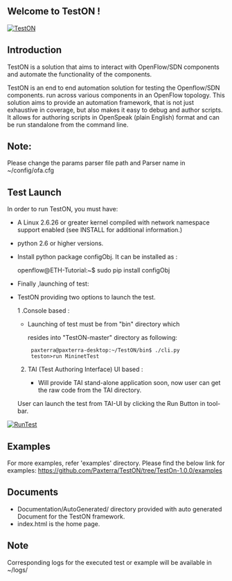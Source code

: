 Welcome to TestON !
-------------------
[![TestON](http://ubuntuone.com/3TWEPjl4zVaXSFDuCxz6Hq)](#TestON)

Introduction
-------------
TestON is a solution that aims to interact with OpenFlow/SDN components and automate the functionality of the components.

TestON is an end to end automation solution for testing the Openflow/SDN components.
run across various components in an OpenFlow topology. This solution 
aims to provide an automation framework, that is not just exhaustive in
coverage, but also makes it easy to debug and author scripts. 
It allows for authoring scripts in OpenSpeak (plain English) format and can be run standalone from the command line.


Note:
-----

Please change the params parser file path and Parser name in ~/config/ofa.cfg 



Test Launch
------------

In order to run TestON, you must have:

* A Linux 2.6.26 or greater kernel compiled with network namespace support 
  enabled (see INSTALL for additional information.)

* python 2.6 or higher versions.

* Install python package configObj. It can be installed as :

     openflow@ETH-Tutorial:~$ sudo pip install configObj


* Finally ,launching of test:

* TestON providing two options to launch the test.
 
  1 .Console based :

     * Launching of test must be from "bin" directory which
     
       resides into "TestON-master" directory as following:
       
            paxterra@paxterra-desktop:~/TestON/bin$ ./cli.py 
            teston>run MininetTest 

  2. TAI (Test Authoring Interface) UI based :
      
     * Will provide TAI stand-alone application soon, now user can get the raw code from the TAI directory.
     
  User can launch the test from TAI-UI by clicking the Run Button in tool-bar.

[![RunTest](http://ubuntuone.com/0rPR4VLXF6WbExKeqeKLkN)](#RunTest)
      

Examples
--------
For more examples, refer 'examples' directory.
Please find the below link for examples:
     https://github.com/Paxterra/TestON/tree/TestOn-1.0.0/examples
     


Documents
--------- 
* Documentation/AutoGenerated/ directory provided with auto generated Document 
  for the TestON framework.
* index.html is the home page.


 Note
-------
Corresponding logs for the executed test or example will be available in ~/logs/
